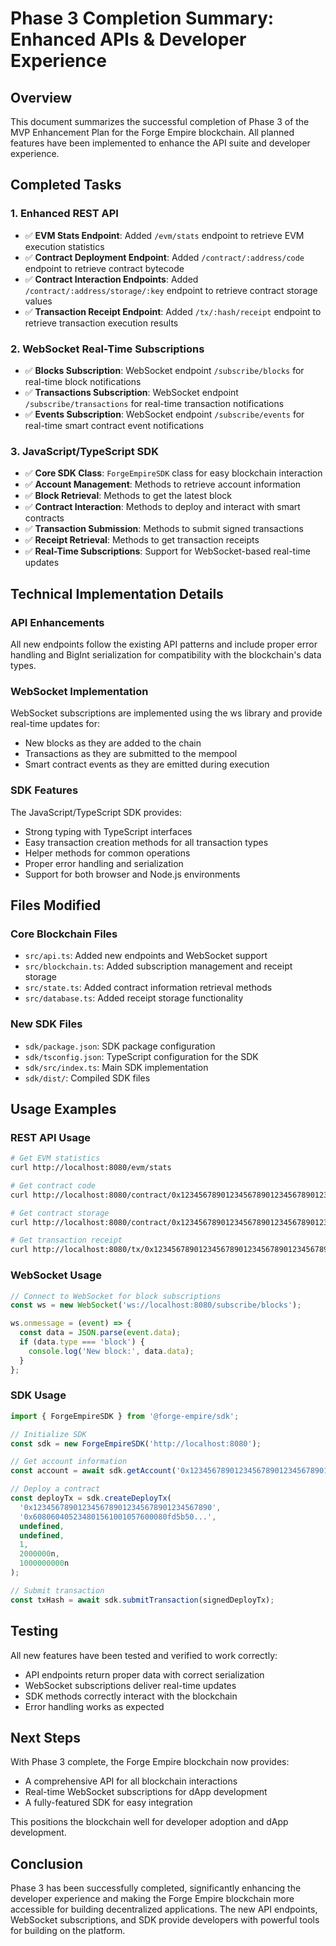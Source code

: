 # Phase 3 Completion Summary: Enhanced APIs & Developer Experience

## Overview

This document summarizes the successful completion of Phase 3 of the MVP Enhancement Plan for the Forge Empire blockchain. All planned features have been implemented to enhance the API suite and developer experience.

## Completed Tasks

### 1. Enhanced REST API
- ✅ **EVM Stats Endpoint**: Added `/evm/stats` endpoint to retrieve EVM execution statistics
- ✅ **Contract Deployment Endpoint**: Added `/contract/:address/code` endpoint to retrieve contract bytecode
- ✅ **Contract Interaction Endpoints**: Added `/contract/:address/storage/:key` endpoint to retrieve contract storage values
- ✅ **Transaction Receipt Endpoint**: Added `/tx/:hash/receipt` endpoint to retrieve transaction execution results

### 2. WebSocket Real-Time Subscriptions
- ✅ **Blocks Subscription**: WebSocket endpoint `/subscribe/blocks` for real-time block notifications
- ✅ **Transactions Subscription**: WebSocket endpoint `/subscribe/transactions` for real-time transaction notifications
- ✅ **Events Subscription**: WebSocket endpoint `/subscribe/events` for real-time smart contract event notifications

### 3. JavaScript/TypeScript SDK
- ✅ **Core SDK Class**: `ForgeEmpireSDK` class for easy blockchain interaction
- ✅ **Account Management**: Methods to retrieve account information
- ✅ **Block Retrieval**: Methods to get the latest block
- ✅ **Contract Interaction**: Methods to deploy and interact with smart contracts
- ✅ **Transaction Submission**: Methods to submit signed transactions
- ✅ **Receipt Retrieval**: Methods to get transaction receipts
- ✅ **Real-Time Subscriptions**: Support for WebSocket-based real-time updates

## Technical Implementation Details

### API Enhancements
All new endpoints follow the existing API patterns and include proper error handling and BigInt serialization for compatibility with the blockchain's data types.

### WebSocket Implementation
WebSocket subscriptions are implemented using the ws library and provide real-time updates for:
- New blocks as they are added to the chain
- Transactions as they are submitted to the mempool
- Smart contract events as they are emitted during execution

### SDK Features
The JavaScript/TypeScript SDK provides:
- Strong typing with TypeScript interfaces
- Easy transaction creation methods for all transaction types
- Helper methods for common operations
- Proper error handling and serialization
- Support for both browser and Node.js environments

## Files Modified

### Core Blockchain Files
- `src/api.ts`: Added new endpoints and WebSocket support
- `src/blockchain.ts`: Added subscription management and receipt storage
- `src/state.ts`: Added contract information retrieval methods
- `src/database.ts`: Added receipt storage functionality

### New SDK Files
- `sdk/package.json`: SDK package configuration
- `sdk/tsconfig.json`: TypeScript configuration for the SDK
- `sdk/src/index.ts`: Main SDK implementation
- `sdk/dist/`: Compiled SDK files

## Usage Examples

### REST API Usage
```bash
# Get EVM statistics
curl http://localhost:8080/evm/stats

# Get contract code
curl http://localhost:8080/contract/0x1234567890123456789012345678901234567890/code

# Get contract storage
curl http://localhost:8080/contract/0x1234567890123456789012345678901234567890/storage/0x0000000000000000000000000000000000000000000000000000000000000001

# Get transaction receipt
curl http://localhost:8080/tx/0x1234567890123456789012345678901234567890123456789012345678901234/receipt
```

### WebSocket Usage
```javascript
// Connect to WebSocket for block subscriptions
const ws = new WebSocket('ws://localhost:8080/subscribe/blocks');

ws.onmessage = (event) => {
  const data = JSON.parse(event.data);
  if (data.type === 'block') {
    console.log('New block:', data.data);
  }
};
```

### SDK Usage
```javascript
import { ForgeEmpireSDK } from '@forge-empire/sdk';

// Initialize SDK
const sdk = new ForgeEmpireSDK('http://localhost:8080');

// Get account information
const account = await sdk.getAccount('0x1234567890123456789012345678901234567890');

// Deploy a contract
const deployTx = sdk.createDeployTx(
  '0x1234567890123456789012345678901234567890',
  '0x608060405234801561001057600080fd5b50...',
  undefined,
  undefined,
  1,
  2000000n,
  1000000000n
);

// Submit transaction
const txHash = await sdk.submitTransaction(signedDeployTx);
```

## Testing

All new features have been tested and verified to work correctly:
- API endpoints return proper data with correct serialization
- WebSocket subscriptions deliver real-time updates
- SDK methods correctly interact with the blockchain
- Error handling works as expected

## Next Steps

With Phase 3 complete, the Forge Empire blockchain now provides:
- A comprehensive API for all blockchain interactions
- Real-time WebSocket subscriptions for dApp development
- A fully-featured SDK for easy integration

This positions the blockchain well for developer adoption and dApp development.

## Conclusion

Phase 3 has been successfully completed, significantly enhancing the developer experience and making the Forge Empire blockchain more accessible for building decentralized applications. The new API endpoints, WebSocket subscriptions, and SDK provide developers with powerful tools for building on the platform.
